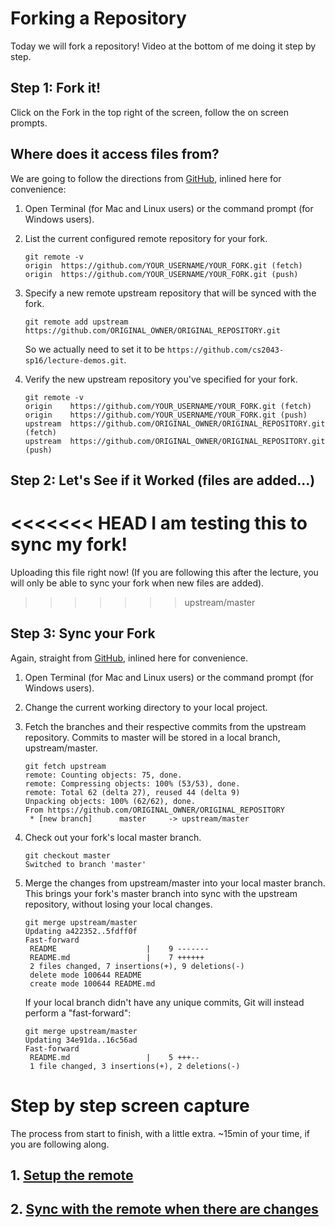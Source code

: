 # Forking a Repository

Today we will fork a repository!  Video at the bottom of me doing it step by step.

## Step 1: Fork it!

Click on the Fork in the top right of the screen, follow the on screen prompts.

## Where does it access files from?

We are going to follow the directions from [GitHub](https://help.github.com/articles/configuring-a-remote-for-a-fork/), inlined here for convenience:

1. Open Terminal (for Mac and Linux users) or the command prompt (for Windows users).

2. List the current configured remote repository for your fork.

    ```
    git remote -v
    origin  https://github.com/YOUR_USERNAME/YOUR_FORK.git (fetch)
    origin  https://github.com/YOUR_USERNAME/YOUR_FORK.git (push)
    ```

3. Specify a new remote upstream repository that will be synced with the fork.

    ```
    git remote add upstream https://github.com/ORIGINAL_OWNER/ORIGINAL_REPOSITORY.git
    ```

    So we actually need to set it to be `https://github.com/cs2043-sp16/lecture-demos.git`.

4. Verify the new upstream repository you've specified for your fork.

    ```
    git remote -v
    origin    https://github.com/YOUR_USERNAME/YOUR_FORK.git (fetch)
    origin    https://github.com/YOUR_USERNAME/YOUR_FORK.git (push)
    upstream  https://github.com/ORIGINAL_OWNER/ORIGINAL_REPOSITORY.git (fetch)
    upstream  https://github.com/ORIGINAL_OWNER/ORIGINAL_REPOSITORY.git (push)
    ```

## Step 2: Let's See if it Worked (files are added...)

<<<<<<< HEAD
I am testing this to sync my fork!
=======
Uploading this file right now!  (If you are following this after the lecture, you will only be able to sync your fork when new files are added).
>>>>>>> upstream/master

## Step 3: Sync your Fork

Again, straight from [GitHub](https://help.github.com/articles/syncing-a-fork/), inlined here for convenience.

1. Open Terminal (for Mac and Linux users) or the command prompt (for Windows users).

2. Change the current working directory to your local project.

3. Fetch the branches and their respective commits from the upstream repository. Commits to master will be stored in a local branch, upstream/master.

    ```
    git fetch upstream
    remote: Counting objects: 75, done.
    remote: Compressing objects: 100% (53/53), done.
    remote: Total 62 (delta 27), reused 44 (delta 9)
    Unpacking objects: 100% (62/62), done.
    From https://github.com/ORIGINAL_OWNER/ORIGINAL_REPOSITORY
     * [new branch]      master     -> upstream/master
    ```

4. Check out your fork's local master branch.

    ```
    git checkout master
    Switched to branch 'master'
    ```

5. Merge the changes from upstream/master into your local master branch. This brings your fork's master branch into sync with the upstream repository, without losing your local changes.

    ```
    git merge upstream/master
    Updating a422352..5fdff0f
    Fast-forward
     README                    |    9 -------
     README.md                 |    7 ++++++
     2 files changed, 7 insertions(+), 9 deletions(-)
     delete mode 100644 README
     create mode 100644 README.md
     ```

    If your local branch didn't have any unique commits, Git will instead perform a "fast-forward":

    ```
    git merge upstream/master
    Updating 34e91da..16c56ad
    Fast-forward
     README.md                 |    5 +++--
     1 file changed, 3 insertions(+), 2 deletions(-)
   ```

# Step by step screen capture

The process from start to finish, with a little extra.  ~15min of your time, if you are following along.

## 1. <a href="https://youtu.be/RQrDsLk4rZs" target="_blank">Setup the remote</a>

## 2. <a href="https://youtu.be/ZnSFmYstgaA" target="_blank">Sync with the remote when there are changes</a>
